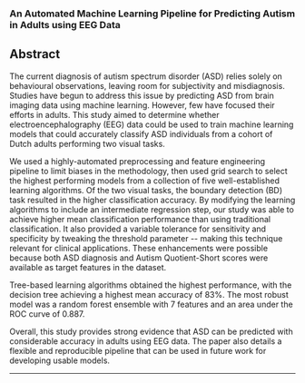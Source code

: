 ### An Automated Machine Learning Pipeline for Predicting Autism in Adults using EEG Data

## Abstract

The current diagnosis of autism spectrum disorder (ASD) relies solely on behavioural observations, leaving room for subjectivity and misdiagnosis. Studies have begun to address this issue by predicting ASD from brain imaging data using machine learning. However, few have focused their efforts in adults. This study aimed to determine whether electroencephalography (EEG) data could be used to train machine learning models that could accurately classify ASD individuals from a cohort of Dutch adults performing two visual tasks. 

We used a highly-automated preprocessing and feature engineering pipeline to limit biases in the methodology, then used grid search to select the highest performing models from a collection of five well-established learning algorithms. Of the two visual tasks, the boundary detection (BD) task resulted in the higher classification accuracy. By modifying the learning algorithms to include an intermediate regression step, our study was able to achieve higher mean classification performance than using traditional classification. It also provided a variable tolerance for sensitivity and specificity by tweaking the threshold parameter -- making this technique relevant for clinical applications. These enhancements were possible because both ASD diagnosis and Autism Quotient-Short scores were available as target features in the dataset. 

Tree-based learning algorithms obtained the highest performance, with the decision tree achieving a highest mean accuracy of 83\%. The most robust model was a random forest ensemble with 7 features and an area under the ROC curve of 0.887. 

Overall, this study provides strong evidence that ASD can be predicted with considerable accuracy in adults using EEG data. The paper also details a flexible and reproducible pipeline that can be used in future work for developing usable models.

---
